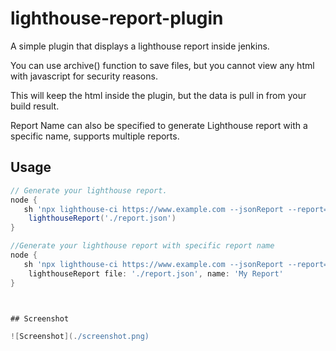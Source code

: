 # lighthouse-report-plugin

A simple plugin that displays a lighthouse report inside jenkins.

You can use archive() function to save files, but you cannot view any html with javascript for security reasons.

This will keep the html inside the plugin, but the data is pull in from your build result.

Report Name can also be specified to generate Lighthouse report with a specific name, supports multiple reports.

## Usage

```groovy
// Generate your lighthouse report.
node {
   sh 'npx lighthouse-ci https://www.example.com --jsonReport --report=.'
    lighthouseReport('./report.json')
}

//Generate your lighthouse report with specific report name
node {
   sh 'npx lighthouse-ci https://www.example.com --jsonReport --report=.'
    lighthouseReport file: './report.json', name: 'My Report'
}



## Screenshot

![Screenshot](./screenshot.png)
